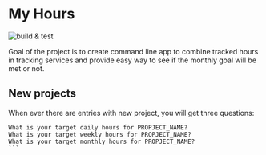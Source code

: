 # My Hours

![build & test](https://github.com/hasanen/my-hours/actions/workflows/rust.yml/badge.svg)

Goal of the project is to create command line app to combine tracked hours in tracking services and provide easy way to see if the monthly goal will be met or not.

## New projects

When ever there are entries with new project, you will get three questions:

````
What is your target daily hours for PROPJECT_NAME?
What is your target weekly hours for PROPJECT_NAME?
What is your target monthly hours for PROPJECT_NAME?
```
````
